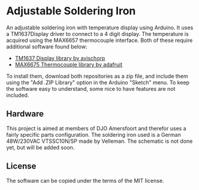 Adjustable Soldering Iron
=========================

An adjustable soldering iron with temperature display using Arduino. It uses a TM1637Display driver to connect to a 4 digit display. The temperature is acquired using the MAX6657 thermocouple interface. Both of these require additional software found below:

- [TM1637 Display library by avischorp](https://github.com/avishorp/TM1637)
- [MAX6675 Thermocouple library by adafruit](https://github.com/adafruit/MAX6675-library)

To install them, download both repositories as a zip file, and include them using the "Add .ZIP Library" option in the Arduino "Sketch" menu. To keep the software easy to understand, some nice to have features are not included.

## Hardware

This project is aimed at members of DJO Amersfoort and therefor uses a fairly specific parts configuration. The soldering iron used is a German 48W/230VAC VTSSC10N/SP made by Velleman. The schematic is not done yet, but will be added soon.

## License

The software can be copied under the terms of the MIT license.
